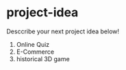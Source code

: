 # project-idea
Desccribe your next project idea below!
1. Online Quiz
2. E-Commerce
3. historical 3D game
